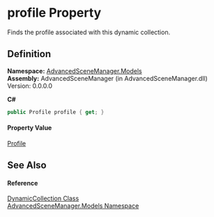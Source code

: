# profile Property


Finds the profile associated with this dynamic collection.



## Definition
**Namespace:** <a href="N_AdvancedSceneManager_Models.md">AdvancedSceneManager.Models</a>  
**Assembly:** AdvancedSceneManager (in AdvancedSceneManager.dll) Version: 0.0.0.0

**C#**
``` C#
public Profile profile { get; }
```



#### Property Value
<a href="T_AdvancedSceneManager_Models_Profile.md">Profile</a>

## See Also


#### Reference
<a href="T_AdvancedSceneManager_Models_DynamicCollection.md">DynamicCollection Class</a>  
<a href="N_AdvancedSceneManager_Models.md">AdvancedSceneManager.Models Namespace</a>  
